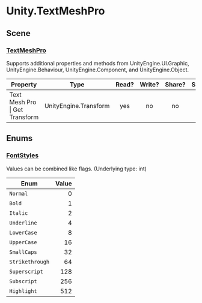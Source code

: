 ﻿ # Unity\.TextMeshPro

## Scene

### [TextMeshPro](https://docs.unity3d.com/Manual/com.unity.textmeshpro.html)



Supports additional properties and methods from UnityEngine\.UI\.Graphic, UnityEngine\.Behaviour, UnityEngine\.Component, and UnityEngine\.Object.

| Property | Type | Read? | Write? | Share? | Script |
|----------|------|:-----:|:------:|:------:|--------|
|Text Mesh Pro \| Get Transform|UnityEngine\.Transform|yes|no|no|

## Enums

### [FontStyles](https://docs.unity3d.com/Packages/com.unity.textmeshpro@3.0/api/TMPro.FontStyles.html)



Values can be combined like flags\.
\(Underlying type: int)

| Enum | Value |
|------|------:|
|`Normal`|0
|`Bold`|1
|`Italic`|2
|`Underline`|4
|`LowerCase`|8
|`UpperCase`|16
|`SmallCaps`|32
|`Strikethrough`|64
|`Superscript`|128
|`Subscript`|256
|`Highlight`|512
